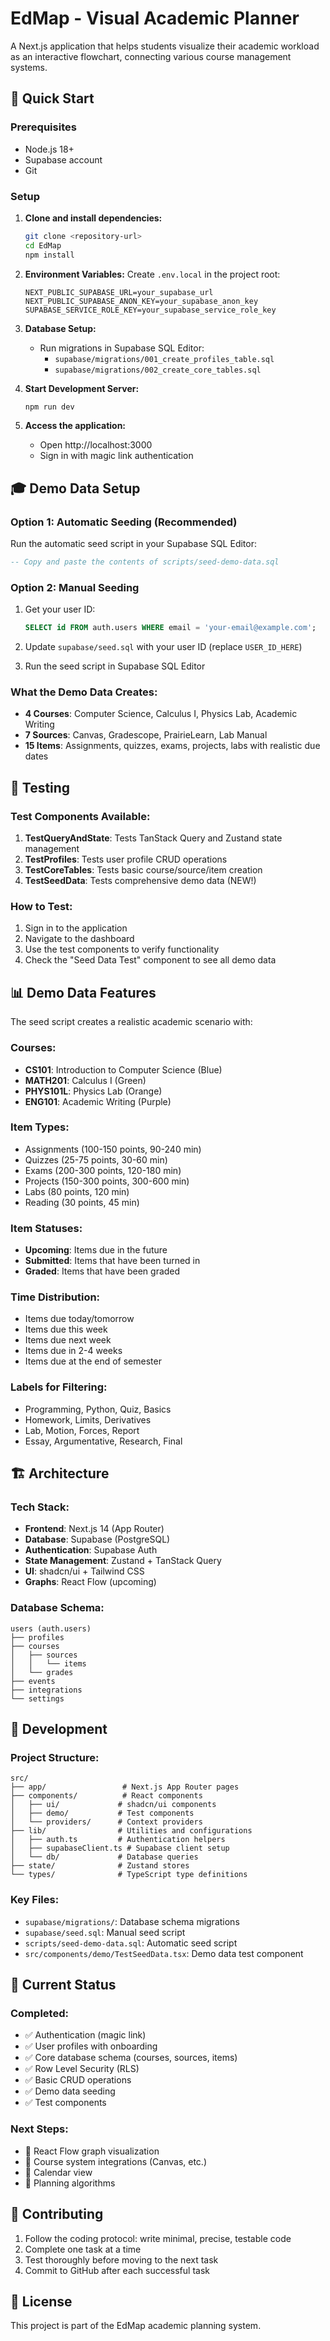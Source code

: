 # EdMap - Visual Academic Planner

A Next.js application that helps students visualize their academic workload as an interactive flowchart, connecting various course management systems.

## 🚀 Quick Start

### Prerequisites
- Node.js 18+ 
- Supabase account
- Git

### Setup

1. **Clone and install dependencies:**
   ```bash
   git clone <repository-url>
   cd EdMap
   npm install
   ```

2. **Environment Variables:**
   Create `.env.local` in the project root:
   ```env
   NEXT_PUBLIC_SUPABASE_URL=your_supabase_url
   NEXT_PUBLIC_SUPABASE_ANON_KEY=your_supabase_anon_key
   SUPABASE_SERVICE_ROLE_KEY=your_supabase_service_role_key
   ```

3. **Database Setup:**
   - Run migrations in Supabase SQL Editor:
     - `supabase/migrations/001_create_profiles_table.sql`
     - `supabase/migrations/002_create_core_tables.sql`

4. **Start Development Server:**
   ```bash
   npm run dev
   ```

5. **Access the application:**
   - Open http://localhost:3000
   - Sign in with magic link authentication

## 🎓 Demo Data Setup

### Option 1: Automatic Seeding (Recommended)
Run the automatic seed script in your Supabase SQL Editor:
```sql
-- Copy and paste the contents of scripts/seed-demo-data.sql
```

### Option 2: Manual Seeding
1. Get your user ID:
   ```sql
   SELECT id FROM auth.users WHERE email = 'your-email@example.com';
   ```

2. Update `supabase/seed.sql` with your user ID (replace `USER_ID_HERE`)

3. Run the seed script in Supabase SQL Editor

### What the Demo Data Creates:
- **4 Courses**: Computer Science, Calculus I, Physics Lab, Academic Writing
- **7 Sources**: Canvas, Gradescope, PrairieLearn, Lab Manual
- **15 Items**: Assignments, quizzes, exams, projects, labs with realistic due dates

## 🧪 Testing

### Test Components Available:
1. **TestQueryAndState**: Tests TanStack Query and Zustand state management
2. **TestProfiles**: Tests user profile CRUD operations
3. **TestCoreTables**: Tests basic course/source/item creation
4. **TestSeedData**: Tests comprehensive demo data (NEW!)

### How to Test:
1. Sign in to the application
2. Navigate to the dashboard
3. Use the test components to verify functionality
4. Check the "Seed Data Test" component to see all demo data

## 📊 Demo Data Features

The seed script creates a realistic academic scenario with:

### Courses:
- **CS101**: Introduction to Computer Science (Blue)
- **MATH201**: Calculus I (Green) 
- **PHYS101L**: Physics Lab (Orange)
- **ENG101**: Academic Writing (Purple)

### Item Types:
- Assignments (100-150 points, 90-240 min)
- Quizzes (25-75 points, 30-60 min)
- Exams (200-300 points, 120-180 min)
- Projects (150-300 points, 300-600 min)
- Labs (80 points, 120 min)
- Reading (30 points, 45 min)

### Item Statuses:
- **Upcoming**: Items due in the future
- **Submitted**: Items that have been turned in
- **Graded**: Items that have been graded

### Time Distribution:
- Items due today/tomorrow
- Items due this week
- Items due next week
- Items due in 2-4 weeks
- Items due at the end of semester

### Labels for Filtering:
- Programming, Python, Quiz, Basics
- Homework, Limits, Derivatives
- Lab, Motion, Forces, Report
- Essay, Argumentative, Research, Final

## 🏗️ Architecture

### Tech Stack:
- **Frontend**: Next.js 14 (App Router)
- **Database**: Supabase (PostgreSQL)
- **Authentication**: Supabase Auth
- **State Management**: Zustand + TanStack Query
- **UI**: shadcn/ui + Tailwind CSS
- **Graphs**: React Flow (upcoming)

### Database Schema:
```
users (auth.users)
├── profiles
├── courses
│   ├── sources
│   │   └── items
│   └── grades
├── events
├── integrations
└── settings
```

## 🔧 Development

### Project Structure:
```
src/
├── app/                 # Next.js App Router pages
├── components/          # React components
│   ├── ui/             # shadcn/ui components
│   ├── demo/           # Test components
│   └── providers/      # Context providers
├── lib/                # Utilities and configurations
│   ├── auth.ts         # Authentication helpers
│   ├── supabaseClient.ts # Supabase client setup
│   └── db/             # Database queries
├── state/              # Zustand stores
└── types/              # TypeScript type definitions
```

### Key Files:
- `supabase/migrations/`: Database schema migrations
- `supabase/seed.sql`: Manual seed script
- `scripts/seed-demo-data.sql`: Automatic seed script
- `src/components/demo/TestSeedData.tsx`: Demo data test component

## 🚧 Current Status

### Completed:
- ✅ Authentication (magic link)
- ✅ User profiles with onboarding
- ✅ Core database schema (courses, sources, items)
- ✅ Row Level Security (RLS)
- ✅ Basic CRUD operations
- ✅ Demo data seeding
- ✅ Test components

### Next Steps:
- 🔄 React Flow graph visualization
- 🔄 Course system integrations (Canvas, etc.)
- 🔄 Calendar view
- 🔄 Planning algorithms

## 🤝 Contributing

1. Follow the coding protocol: write minimal, precise, testable code
2. Complete one task at a time
3. Test thoroughly before moving to the next task
4. Commit to GitHub after each successful task

## 📝 License

This project is part of the EdMap academic planning system.
